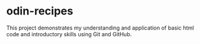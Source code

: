 # odin-recipes
This project demonstrates my understanding and application of basic html code and introductory skills using Git and GitHub.